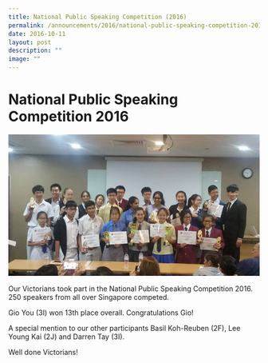 ```yaml
---
title: National Public Speaking Competition (2016)
permalink: /announcements/2016/national-public-speaking-competition-2016/
date: 2016-10-11
layout: post
description: ""
image: ""
---
```

# **National Public Speaking Competition 2016**

![](/images/National-Public-Speaking-Competition-2016-2.jpg)

Our Victorians took part in the National Public Speaking Competition 2016. 250 speakers from all over Singapore competed.

Gio You (3I) won 13th place overall. Congratulations Gio!

A special mention to our other participants Basil Koh-Reuben (2F), Lee Young Kai (2J) and Darren Tay (3I).

Well done Victorians!